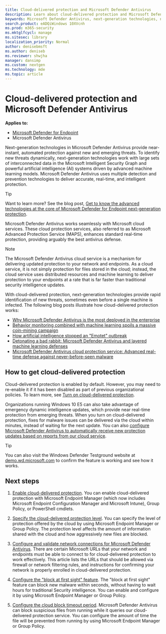 ```yaml
---
title: Cloud-delivered protection and Microsoft Defender Antivirus
description: Learn about cloud-delivered protection and Microsoft Defender Antivirus
keywords: Microsoft Defender Antivirus, next-generation technologies, next-generation av, machine learning, antimalware, security, defender, cloud, cloud-delivered protection
search.product: eADQiWindows 10XVcnh
ms.prod: m365-security
ms.mktglfcycl: manage
ms.sitesec: library
localization_priority: Normal
author: denisebmsft
ms.author: deniseb
ms.reviewer: shwjha
manager: dansimp
ms.custom: nextgen
ms.technology: mde
ms.topic: article
---
```


# Cloud-delivered protection and Microsoft Defender Antivirus

**Applies to:**

- [Microsoft Defender for Endpoint](/microsoft-365/security/defender-endpoint/)
- Microsoft Defender Antivirus

Next-generation technologies in Microsoft Defender Antivirus provide near-instant, automated protection against new and emerging threats. To identify new threats dynamically, next-generation technologies work with large sets of interconnected data in the Microsoft Intelligent Security Graph and powerful artificial intelligence (AI) systems driven by advanced machine learning models. Microsoft Defender Antivirus uses multiple detection and prevention technologies to deliver accurate, real-time, and intelligent protection. 

> [!TIP]
> Want to learn more? See the blog post, [Get to know the advanced technologies at the core of Microsoft Defender for Endpoint next-generation protection](https://www.microsoft.com/security/blog/2019/06/24/inside-out-get-to-know-the-advanced-technologies-at-the-core-of-microsoft-defender-atp-next-generation-protection/).

Microsoft Defender Antivirus works seamlessly with Microsoft cloud services. These cloud protection services, also referred to as Microsoft Advanced Protection Service (MAPS), enhances standard real-time protection, providing arguably the best antivirus defense. 

> [!NOTE]
> The Microsoft Defender Antivirus cloud service is a mechanism for delivering updated protection to your network and endpoints. As a cloud service, it is not simply protection for files stored in the cloud; instead, the cloud service uses distributed resources and machine learning to deliver protection to your endpoints at a rate that is far faster than traditional security intelligence updates.

With cloud-delivered protection, next-generation technologies provide rapid identification of new threats, sometimes even before a single machine is infected. The following blog posts illustrate how cloud-delivered protection works:

- [Why Microsoft Defender Antivirus is the most deployed in the enterprise](https://www.microsoft.com/security/blog/2018/03/22/why-windows-defender-antivirus-is-the-most-deployed-in-the-enterprise) 
- [Behavior monitoring combined with machine learning spoils a massive coin-mining campaign](https://www.microsoft.com/security/blog/2018/03/07/behavior-monitoring-combined-with-machine-learning-spoils-a-massive-dofoil-coin-mining-campaign)
- [How artificial intelligence stopped an "Emotet" outbreak](https://www.microsoft.com/security/blog/2018/02/14/how-artificial-intelligence-stopped-an-emotet-outbreak)
- [Detonating a bad rabbit: Microsoft Defender Antivirus and layered machine learning defenses](https://www.microsoft.com/security/blog/2017/12/11/detonating-a-bad-rabbit-windows-defender-antivirus-and-layered-machine-learning-defenses)
- [Microsoft Defender Antivirus cloud protection service: Advanced real-time defense against never-before-seen malware](https://www.microsoft.com/security/blog/2017/07/18/windows-defender-antivirus-cloud-protection-service-advanced-real-time-defense-against-never-before-seen-malware) 
 
## How to get cloud-delivered protection 

Cloud-delivered protection is enabled by default. However, you may need to re-enable it if it has been disabled as part of previous organizational policies. To learn more, see [Turn on cloud-delivered protection](enable-cloud-protection-microsoft-defender-antivirus.md).

Organizations running Windows 10 E5 can also take advantage of emergency dynamic intelligence updates, which provide near real-time protection from emerging threats. When you turn on cloud-delivered protection, fixes for malware issues can be delivered via the cloud within minutes, instead of waiting for the next update. You can also [configure Microsoft Defender Antivirus to automatically receive new protection updates based on reports from our cloud service](manage-event-based-updates-microsoft-defender-antivirus.md#cloud-report-updates).

> [!TIP]
> You can also visit the Windows Defender Testground website at [demo.wd.microsoft.com](https://demo.wd.microsoft.com?ocid=cx-wddocs-testground) to confirm the feature is working and see how it works.

## Next steps

1. [Enable cloud-delivered protection](enable-cloud-protection-microsoft-defender-antivirus.md). You can enable cloud-delivered protection with Microsoft Endpoint Manager (which now includes Microsoft Endpoint Configuration Manager and Microsoft Intune), Group Policy, or PowerShell cmdlets.

2. [Specify the cloud-delivered protection level](specify-cloud-protection-level-microsoft-defender-antivirus.md). You can specify the level of protection offered by the cloud by using Microsoft Endpoint Manager or Group Policy. The protection level affects the amount of information shared with the cloud and how aggressively new files are blocked.

3. [Configure and validate network connections for Microsoft Defender Antivirus](configure-network-connections-microsoft-defender-antivirus.md). There are certain Microsoft URLs that your network and endpoints must be able to connect to for cloud-delivered protection to work effectively. This article lists the URLs that should be allowed via firewall or network filtering rules, and instructions for confirming your network is properly enrolled in cloud-delivered protection.

4. [Configure the "block at first sight" feature](configure-block-at-first-sight-microsoft-defender-antivirus.md). The "block at first sight" feature can block new malware within seconds, without having to wait hours for traditional Security intelligence. You can enable and configure it by using Microsoft Endpoint Manager or Group Policy.

5. [Configure the cloud block timeout period](configure-cloud-block-timeout-period-microsoft-defender-antivirus.md). Microsoft Defender Antivirus can block suspicious files from running while it queries our cloud-delivered protection service. You can configure the amount of time the file will be prevented from running by using Microsoft Endpoint Manager or Group Policy.